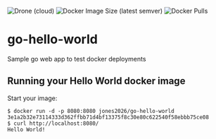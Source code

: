 ![Drone (cloud)](https://img.shields.io/drone/build/jones2026/go-hello-world)
![Docker Image Size (latest semver)](https://img.shields.io/docker/image-size/jones2026/go-hello-world)
![Docker Pulls](https://img.shields.io/docker/pulls/jones2026/go-hello-world)
# go-hello-world
Sample go web app to test docker deployments

## Running your Hello World docker image
Start your image:

	$ docker run -d -p 8080:8080 jones2026/go-hello-world
    3e1a2b32e73114333d362ffbb71d4bf13375f8c30e80c622540f58ebbb75ce08
	$ curl http://localhost:8080/
    Hello World!
